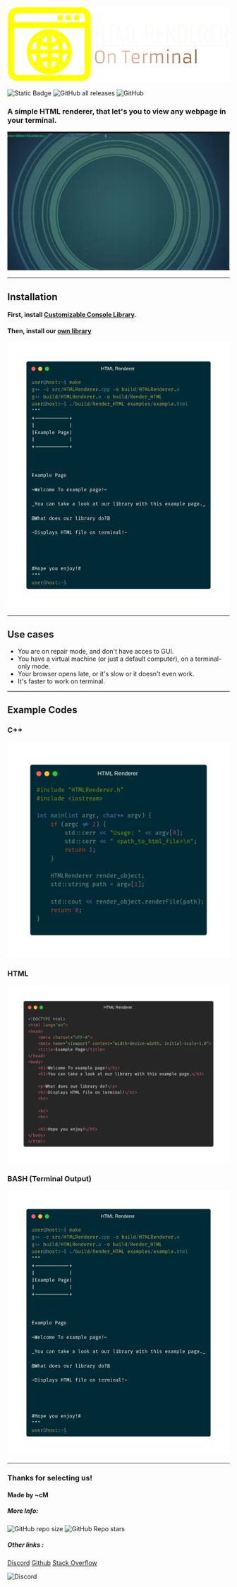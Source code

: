 <img src='docs/assets/logo.png' alt='Logo' title='Logo'>


![Static Badge](https://img.shields.io/badge/Language-C++-blue) 
![GitHub all releases](https://img.shields.io/github/downloads/cMardc/HTML_Renderer/total)
![GitHub](https://img.shields.io/github/license/cMardc/HTML_Renderer)

<h3>A simple HTML renderer, that let's you to view any webpage in your terminal.</h3>

<img src='docs/assets/example.gif' alt='Preview' title='Preview'>

<hr>

<h2>Installation</h2>
<h4>First, install <a href='https://github.com/cMardc/Customizable-Console/tree/main'>Customizable Console Library</a>.</h4>
<h4>Then, install our <a href='https://github.com/cMardc/HTML_Renderer/tree/main'>own library</a></h4>

<img src='docs/assets/terminal_example.png' alt='Example' title='Example'>

<hr>
<h2>Use cases</h2>
<ul>
    <li>You are on repair mode, and don't have acces to GUI.</li>
    <li>You have a virtual machine (or just a default computer), on a terminal-only mode.</li>
    <li>Your browser opens late, or it's slow or it doesn't even work.</li>
    <li>It's faster to work on terminal.</li>
</ul>

<hr>
<h2>Example Codes</h2>

<h3>C++</h3>
<img src='docs/assets/cpp_example.png' alt='C++ example' title='C++ example'>

<h3>HTML</h3>
<img src='docs/assets/html_example.png' alt='HTML example' title='HTML example'>

<h3>BASH (Terminal Output)</h3>
<img src='docs/assets/terminal_example.png' alt='BASH example' title='BASH example'>

<hr>

<h3>Thanks for selecting us!</h3>
<h4>Made by ~cM</h4>
<h5>More Info: </h5>

![GitHub repo size](https://img.shields.io/github/repo-size/cMardc/Customizable-Console)
![GitHub Repo stars](https://img.shields.io/github/stars/cMardc/Customizable-Console)



<h5>Other links : </h5>
<a href="https://discord.gg/5W4XtHkc6g">Discord</a>
<a href="https://github.com/cMardc">Github</a>
<a href="https://stackoverflow.com/users/21458468/merd-ceferzade">Stack Overflow</a>


![Discord](https://img.shields.io/discord/1051030547402588170)